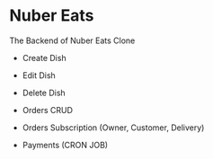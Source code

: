 # Nuber Eats

The Backend of Nuber Eats Clone

- Create Dish
- Edit Dish
- Delete Dish

- Orders CRUD
- Orders Subscription (Owner, Customer, Delivery)

- Payments (CRON JOB)

